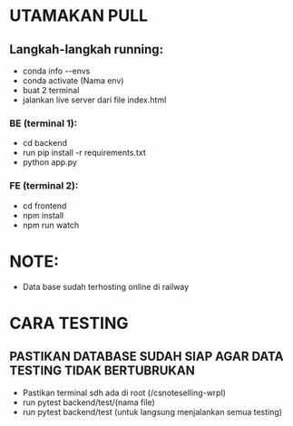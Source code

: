 ﻿# UTAMAKAN PULL

## Langkah-langkah running:

- conda info --envs <!-- cek info env -->
- conda activate (Nama env) <!-- aktifkan env (yg terinstal flask) -->
- buat 2 terminal
- jalankan live server dari file index.html

### BE (terminal 1):

- cd backend
- run pip install -r requirements.txt <!-- Cek apakah sdh install depedensi untuk backend -->
- python app.py <!-- Jalankan backend -->

### FE (terminal 2):

- cd frontend
- npm install <!--cek apakah dependensi sdh terinstall sesuai package.json  -->
- npm run watch <!-- Jalankan tailwindcss -->

# NOTE:

- Data base sudah terhosting online di railway

# CARA TESTING

## PASTIKAN DATABASE SUDAH SIAP AGAR DATA TESTING TIDAK BERTUBRUKAN

- Pastikan terminal sdh ada di root (/csnoteselling-wrpl)
- run pytest backend/test/(nama file)
- run pytest backend/test (untuk langsung menjalankan semua testing)
